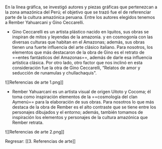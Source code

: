 
En la línea gráfica, se investigó autores y piezas gráficas que pertenezcan a la zona amazónica del Perú; el objetivo que se trazó fue el de referenciar parte de la cultura amazónica peruana. Entre los autores elegidos tenemos a Rember Yahuarcani y Gino Ceccarelli.

* Gino Ceccarelli es un artista plástico nacido en Iquitos, sus obras se inspiran de mitos y leyendas de la amazonia. y en cosmogonía con las diversas culturas que habitan en el Amazonas; además, sus obras tienen una fuerte influencia del arte clásico italiano. Para nosotros, los elementos que más destacaron de la obra de Gino es el retrato de ==entes fantásticos del Amazonas==, además de darle esa influencia artística clásica. Por otro lado, otro factor que nos inclinó en esta consideración fue la otra de Gino Ceccarelli, “Relatos de amor y seducción de runamulas y chullachaquis".

![[Referencias de arte 1.png]]

* Rember Yahuarcani es un artista visual de origen Uitoto y Cocoma; él toma como inspiración elementos de la ==cosmología del clan Aymenú== para la elaboración de sus obras. Para nosotros lo que más destaca de la obra de Rember es el alto contraste que se tiene entre los personajes dibujados y el entorno; además, también tomamos de inspiración los elementos y personajes de la cultura amazónica que Rember retrata.

![[Referencias de arte 2.png]]


Regresar: [[3. Referencias de arte]]